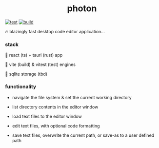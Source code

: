 <h1 align="center"> photon </h1>

[![test](https://github.com/DNYFZR/rs-photon/actions/workflows/test.yml/badge.svg)](https://github.com/DNYFZR/rs-photon/actions/workflows/test.yml)
[![build](https://github.com/DNYFZR/rs-photon/actions/workflows/build.yml/badge.svg)](https://github.com/DNYFZR/rs-photon/actions/workflows/build.yml)

🔥 blazingly fast desktop code editor application...

### stack

🧪 react (ts) + tauri (rust) app

🧱 vite (build) & vitest (test) engines

🥡 sqlite storage (tbd)

### functionality

- navigate the file system & set the current working directory

- list directory contents in the editor window

- load text files to the editor window

- edit text files, with optional code formatting

- save text files, overwrite the current path, or save-as to a user defined path
